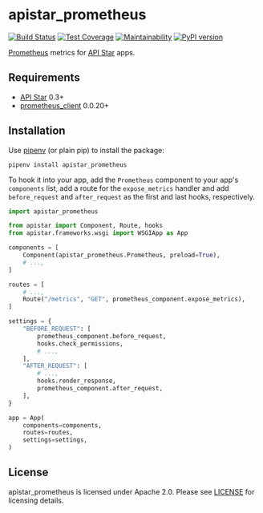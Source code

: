 # apistar_prometheus

[![Build Status](https://travis-ci.org/Bogdanp/apistar_prometheus.svg?branch=master)](https://travis-ci.org/Bogdanp/apistar_prometheus)
[![Test Coverage](https://api.codeclimate.com/v1/badges/bf3853435dc643c96208/test_coverage)](https://codeclimate.com/github/Bogdanp/apistar_prometheus/test_coverage)
[![Maintainability](https://api.codeclimate.com/v1/badges/bf3853435dc643c96208/maintainability)](https://codeclimate.com/github/Bogdanp/apistar_prometheus/maintainability)
[![PyPI version](https://badge.fury.io/py/apistar-prometheus.svg)](https://badge.fury.io/py/apistar-prometheus)

[Prometheus] metrics for [API Star] apps.


## Requirements

* [API Star] 0.3+
* [prometheus_client] 0.0.20+


## Installation

Use [pipenv] (or plain pip) to install the package:

    pipenv install apistar_prometheus

To hook it into your app, add the `Prometheus` component to your app's
`components` list, add a route for the `expose_metrics` handler and
add `before_request` and `after_request` as the first and last hooks,
respectively.

``` python
import apistar_prometheus

from apistar import Component, Route, hooks
from apistar.frameworks.wsgi import WSGIApp as App

components = [
    Component(apistar_prometheus.Prometheus, preload=True),
    # ...,
]

routes = [
    # ...,
    Route("/metrics", "GET", prometheus_component.expose_metrics),
]

settings = {
    "BEFORE_REQUEST": [
        prometheus_component.before_request,
        hooks.check_permissions,
        # ...,
    ],
    "AFTER_REQUEST": [
        # ...,
        hooks.render_response,
        prometheus_component.after_request,
    ],
}

app = App(
    components=components,
    routes=routes,
    settings=settings,
)
```

## License

apistar_prometheus is licensed under Apache 2.0.  Please see [LICENSE]
for licensing details.


[Prometheus]: https://prometheus.io/
[API Star]: https://github.com/encode/apistar/
[pipenv]: https://docs.pipenv.org
[prometheus_client]: https://github.com/prometheus/client_python
[LICENSE]: https://github.com/Bogdanp/apistar_prometheus/blob/master/LICENSE
